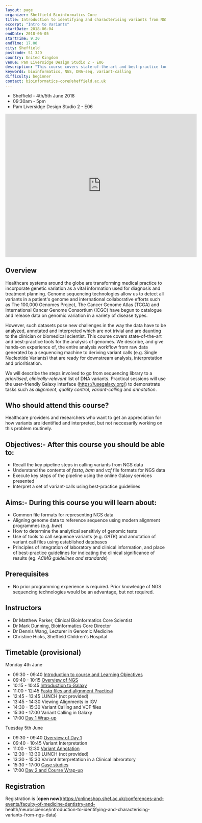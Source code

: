 ```yaml
---
layout: page
organizer: Sheffield Bioinformatics Core
title: Introduction to identifying and characterising variants from NGS data
excerpt: "Intro to Variants"
startDate: 2018-06-04
endDate: 2018-06-05
startTime: 9.30
endTime: 17.00
city: Sheffield
postcode: S1 3JD
country: United Kingdom
venue: Pam Liversidge Design Studio 2 - E06
description: "This course covers state-of-the-art and best-practice tools for the analysis of genomes. We describe, and give hands-on experience of, the entire analysis workflow from raw data generated by a sequencing machine to deriving variant calls (e.g. Single Nucleotide Variants) that are ready for downstream analysis, interpretation and prioritisation. We will describe the steps involved to go from sequencing library to a prioritised, clinically-relevant list of DNA variants. Practical sessions will use the user-friendly Galaxy interface (https://usegalaxy.org/) to demonstrate tasks such as alignment, quality control, variant-calling and annotation."
keywords: bioinformatics, NGS, DNA-seq, variant-calling
difficulty: beginner
contact: bioinformatics-core@sheffield.ac.uk
---
```


- Sheffield - 4th/5th June 2018
- 09:30am - 5pm
- Pam Liversidge Design Studio 2 - E06

<iframe src="https://www.google.com/maps/embed?pb=!1m14!1m8!1m3!1d9519.181464571486!2d-1.4777067!3d53.3827108!3m2!1i1024!2i768!4f13.1!3m3!1m2!1s0x0%3A0x60e5580cdf19b137!2sPam+Liversidge+Building!5e0!3m2!1sen!2suk!4v1510862811609" width="600" height="450" frameborder="0" style="border:0" allowfullscreen></iframe>

## Overview

Healthcare systems around the globe are transforming medical practice to incorporate genetic variation as a vital information used for diagnosis and treatment planning. Genome sequencing technologies allow us to detect all variants in a patient's genome and international collaborative efforts such as The 100,000 Genomes Project, The Cancer Genome Atlas (TCGA) and International Cancer Genome Consortium (ICGC) have begun to catalogue and release data on genomic variation in a variety of disease types.

However, such datasets pose new challenges in the way the data have to be analyzed, annotated and interpreted which are not trivial and are daunting to the clinician or biomedical scientist. This course covers state-of-the-art and best-practice tools for the analysis of genomes. We describe, and give hands-on experience of, the entire analysis workflow from raw data generated by a sequencing machine to deriving variant calls (e.g. Single Nucleotide Variants) that are ready for downstream analysis, interpretation and prioritisation.

We will describe the steps involved to go from sequencing library to a *prioritised*, *clinically-relevant* list of DNA variants. Practical sessions will use the user-friendly Galaxy interface (https://usegalaxy.org/) to demonstrate tasks such as *alignment*, *quality control*, *variant-calling* and *annotation*. 


## Who should attend this course?

Healthcare providers and researchers who want to get an appreciation for how variants are identified and interpreted, but not neccesarily working on this problem routinely. 

## Objectives:- After this course you should be able to:

- Recall the key pipeline steps in calling variants from NGS data
- Understand the contents of *fastq*, *bam* and *vcf* file formats for NGS data
- Execute key steps of the pipeline using the online Galaxy services presented
- Interpret a set of variant-calls using best-practice guidelines

## Aims:- During this course you will learn about:

- Common file formats for representing NGS data
- Aligning genome data to reference sequence using modern alignment programmes (e.g. *bwa*)
- How to determine the analytical sensitiviy of genomic tests
- Use of tools to call sequence variants (e.g. *GATK*) and annotation of variant call files using established databases
- Principles of integration of laboratory and clinical information, and place of best-practice guidelines for indicating the clinical significance of results (eg. *ACMG guidelines and standards*)

## Prerequisites

- No prior programming experience is required. Prior knowledge of NGS sequencing technologies would be an advantage, but not required.

## Instructors

- Dr Matthew Parker, Clinical Bioinformatics Core Scientist
- Dr Mark Dunning, Bioinformatics Core Director
- Dr Dennis Wang, Lecturer in Genomic Medicine
- Christine Hicks, Sheffield Children's Hospital

## Timetable (provisional)

Monday 4th June

- 09:30 - 09:40 [Introduction to course and Learning Objectives](https://drive.google.com/file/d/1hCeSIh0jJMffohJMLXrEG2DFBtfa7YcQ/view?usp=sharing)
- 09:40 - 10:15 [Overview of NGS](https://drive.google.com/file/d/1pRM__4fZNRCorSNgJtAL-5Ga1cRLG3k2/view?usp=sharing)
- 10:15 - 10:45 [Introduction to Galaxy](https://drive.google.com/file/d/1zkCDMZ7XV_XC2OAgIK1KwKc7zJ-Y3KN2/view?usp=sharing)
- 11:00 - 12:45 [Fastq files and alignment Practical](http://sbc.shef.ac.uk/ngs-in-galaxy/)
- 12:45 - 13:45 LUNCH (not provided)
- 13:45 - 14:30 Viewing Alignments in IGV
- 14:30 - 15:30 Variant Calling and VCF files
- 15:30 - 17:00 Variant Calling in Galaxy
- 17:00 [Day 1 Wrap-up](https://drive.google.com/file/d/1B41hBSSUmyGZG7USucjrMhzC35pRw8Ol/view?usp=sharing)

Tuesday 5th June

- 09:30 - 09:40 [Overview of Day 1](https://drive.google.com/file/d/1zKooBCXXou-TNR2m7J83fNCR6MBd2tj7/view?usp=sharing)
- 09:40 - 10:45 Variant Interpretation
- 11:00 - 12:30 [Variant Annotation](https://drive.google.com/file/d/16OflFWGSYehbCeWXfK0a-R97qDXWnO45/view?usp=sharing)
- 12:30 - 13:30 LUNCH (not provided)
- 13:30 - 15:30 Variant Interpretation in a Clinical labroratory
- 15:30 - 17:00 [Case studies](https://drive.google.com/file/d/1TEp5Cy1KHhYUgA-ViaMoI07ho5AS3cCw/view?usp=sharing)
- 17:00 [Day 2 and Course Wrap-up](https://drive.google.com/file/d/1XDTRNCJE1knNaMQ3R291a_Q20ycRRIue/view?usp=sharing)


## Registration 

Registration is [**open now**](https://onlineshop.shef.ac.uk/conferences-and-events/faculty-of-medicine-dentistry-and-
health/neuroscience/introduction-to-identifying-and-characterising-variants-from-ngs-data)
